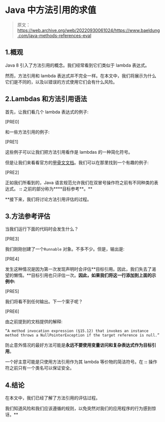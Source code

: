 # Java 中方法引用的求值

> 原文：<https://web.archive.org/web/20220930061024/https://www.baeldung.com/java-methods-references-eval>

## 1.概观

Java 8 引入了方法引用的概念。我们经常看到它们类似于 lambda 表达式。

然而，方法引用和 lambda 表达式并不完全一样。在本文中，我们将展示为什么它们是不同的，以及以错误的方式使用它们会有什么风险。

## 2.Lambdas 和方法引用语法

首先，让我们看几个 lambda 表达式的例子:

[PRE0]

和一些方法引用的例子:

[PRE1]

这些例子可以让我们把方法引用看作是 lambdas 的一种简化符号。

但是让我们来看看官方的[甲骨文文档](https://web.archive.org/web/20220926193746/https://docs.oracle.com/javase/specs/jls/se8/html/jls-15.html#jls-15.13)。我们可以在那里找到一个有趣的例子:

[PRE2]

正如我们所看到的，Java 语言规范允许我们在双冒号操作符之前有不同种类的表达式。 **::** 之前的部分称为****目标参考**。**

 **接下来，我们将讨论方法引用评估的过程。

## 3.方法参考评估

当我们运行下面的代码时会发生什么？

[PRE3]

我们刚刚创建了一个`Runnable` 对象。不多不少。但是，输出是:

[PRE4]

发生这种情况是因为第一次发现声明时会评估**目标引用。因此，我们失去了渴望的懒惰。**目标引用也只评估一次。**因此，如果我们将这一行添加到上面的示例中:**

[PRE5]

我们将看不到任何输出。下一个案子呢？

[PRE6]

由之前提到的文档提供的解释:

`“A method invocation expression (§15.12) that invokes an instance method throws a NullPointerException if the target reference is null.”`

防止意外情况的最好方法可能是**永远不要使用变量访问和复杂表达式作为目标引用**。

一个好主意可能是只使用方法引用作为其 lambda 等价物的简洁符号。在 **::** 操作符之前只有一个类名可以保证安全。

## 4.结论

在本文中，我们已经了解了方法引用的评估过程。

我们知道风险和我们应该遵循的规则，以免突然对我们的应用程序的行为感到惊讶。**